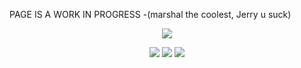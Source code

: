 PAGE IS A WORK IN PROGRESS -(marshal the coolest, Jerry u suck)

<p align="center">
<img src="https://github.com/user-attachments/assets/45ee7280-f255-434d-8328-dfb92bc7c919">
</p>

<p align="center">
  <img src="https://github.com/user-attachments/assets/1282004b-ca0b-4c15-b642-50904c63fd01">
  <img src="https://github.com/user-attachments/assets/af0f84f8-ac27-4bf4-84b8-2d6103de5ae4">
  <img src="https://github.com/user-attachments/assets/75643e4a-3704-4e17-b33a-aed5ff467c6b">
</p>



